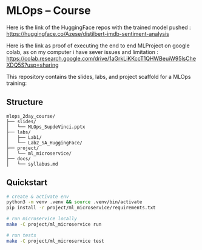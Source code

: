 # MLOps – Course

Here is the link of the HuggingFace repos with the trained model pushed : https://huggingface.co/Azese/distilbert-imdb-sentiment-analysis

Here is the link as proof of executing the end to end MLProject on google colab, as on my computer i have sever issues and limitation : https://colab.research.google.com/drive/1aGrkLiKKccT1QHWBeuiW95lsCheXDQ5S?usp=sharing


This repository contains the slides, labs, and project scaffold for a  MLOps training:

## Structure
```
mlops_2day_course/
├── slides/
│   └── MLOps_SupdeVinci.pptx
├── labs/
│   ├── Lab1/
│   └── Lab2_SA_HuggingFace/
├── project/
│   └── ml_microservice/
├── docs/
│   └── syllabus.md

```

## Quickstart
```bash
# create & activate env
python3 -m venv .venv && source .venv/bin/activate
pip install -r project/ml_microservice/requirements.txt

# run microservice locally
make -C project/ml_microservice run

# run tests
make -C project/ml_microservice test
```
